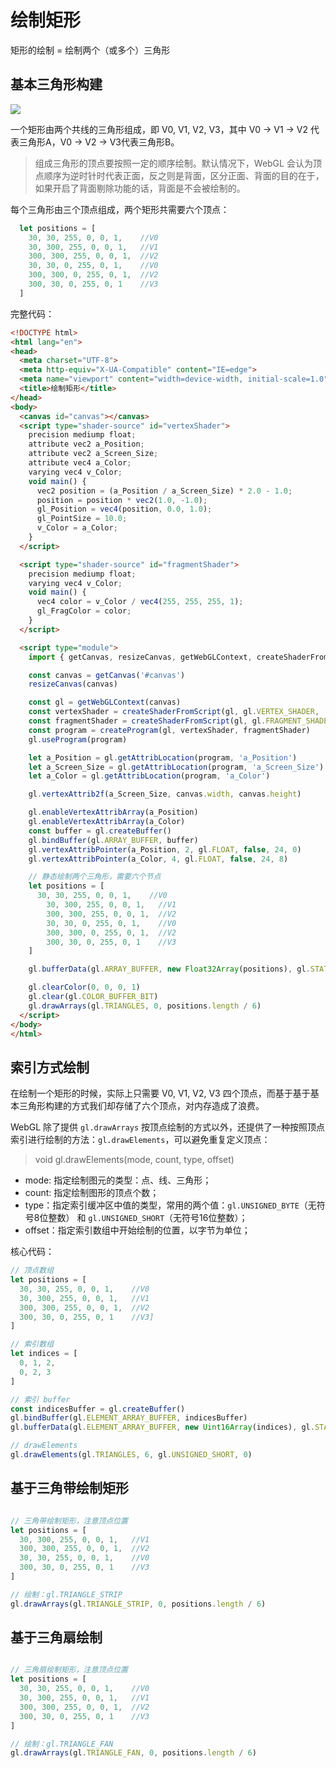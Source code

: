 # 绘制矩形

矩形的绘制 = 绘制两个（或多个）三角形

## 基本三角形构建

<img src="https://user-gold-cdn.xitu.io/2018/9/11/165c77b134803832?imageView2/0/w/1280/h/960/format/webp/ignore-error/1">

一个矩形由两个共线的三角形组成，即 V0, V1, V2, V3，其中 V0 -> V1 -> V2 代表三角形A，V0 -> V2 -> V3代表三角形B。

> 组成三角形的顶点要按照一定的顺序绘制。默认情况下，WebGL 会认为顶点顺序为逆时针时代表正面，反之则是背面，区分正面、背面的目的在于，如果开启了背面剔除功能的话，背面是不会被绘制的。

每个三角形由三个顶点组成，两个矩形共需要六个顶点：

```js
  let positions = [
    30, 30, 255, 0, 0, 1,    //V0
    30, 300, 255, 0, 0, 1,   //V1
    300, 300, 255, 0, 0, 1,  //V2
    30, 30, 0, 255, 0, 1,    //V0
    300, 300, 0, 255, 0, 1,  //V2
    300, 30, 0, 255, 0, 1    //V3
  ]
```

完整代码：

```html
<!DOCTYPE html>
<html lang="en">
<head>
  <meta charset="UTF-8">
  <meta http-equiv="X-UA-Compatible" content="IE=edge">
  <meta name="viewport" content="width=device-width, initial-scale=1.0">
  <title>绘制矩形</title>
</head>
<body>
  <canvas id="canvas"></canvas>
  <script type="shader-source" id="vertexShader">
    precision mediump float;
    attribute vec2 a_Position;
    attribute vec2 a_Screen_Size;
    attribute vec4 a_Color;
    varying vec4 v_Color;
    void main() {
      vec2 position = (a_Position / a_Screen_Size) * 2.0 - 1.0;
      position = position * vec2(1.0, -1.0);
      gl_Position = vec4(position, 0.0, 1.0);
      gl_PointSize = 10.0;
      v_Color = a_Color;
    }
  </script>

  <script type="shader-source" id="fragmentShader">
    precision mediump float;
    varying vec4 v_Color;
    void main() {
      vec4 color = v_Color / vec4(255, 255, 255, 1);
      gl_FragColor = color;
    }
  </script>

  <script type="module">
    import { getCanvas, resizeCanvas, getWebGLContext, createShaderFromScript, createProgram } from '../utils/webgl-helper.js'

    const canvas = getCanvas('#canvas')
    resizeCanvas(canvas)

    const gl = getWebGLContext(canvas)
    const vertexShader = createShaderFromScript(gl, gl.VERTEX_SHADER, 'vertexShader')
    const fragmentShader = createShaderFromScript(gl, gl.FRAGMENT_SHADER, 'fragmentShader')
    const program = createProgram(gl, vertexShader, fragmentShader)
    gl.useProgram(program)

    let a_Position = gl.getAttribLocation(program, 'a_Position')
    let a_Screen_Size = gl.getAttribLocation(program, 'a_Screen_Size')
    let a_Color = gl.getAttribLocation(program, 'a_Color')

    gl.vertexAttrib2f(a_Screen_Size, canvas.width, canvas.height)

    gl.enableVertexAttribArray(a_Position)
    gl.enableVertexAttribArray(a_Color)
    const buffer = gl.createBuffer()
    gl.bindBuffer(gl.ARRAY_BUFFER, buffer)
    gl.vertexAttribPointer(a_Position, 2, gl.FLOAT, false, 24, 0)
    gl.vertexAttribPointer(a_Color, 4, gl.FLOAT, false, 24, 8)

    // 静态绘制两个三角形，需要六个节点
    let positions = [
      30, 30, 255, 0, 0, 1,    //V0
	    30, 300, 255, 0, 0, 1,   //V1
	    300, 300, 255, 0, 0, 1,  //V2
	    30, 30, 0, 255, 0, 1,    //V0
	    300, 300, 0, 255, 0, 1,  //V2
	    300, 30, 0, 255, 0, 1    //V3
    ]

    gl.bufferData(gl.ARRAY_BUFFER, new Float32Array(positions), gl.STATIC_DRAW)

    gl.clearColor(0, 0, 0, 1)
    gl.clear(gl.COLOR_BUFFER_BIT)
    gl.drawArrays(gl.TRIANGLES, 0, positions.length / 6)
  </script>
</body>
</html>
```

## 索引方式绘制

在绘制一个矩形的时候，实际上只需要 V0, V1, V2, V3 四个顶点，而基于基于基本三角形构建的方式我们却存储了六个顶点，对内存造成了浪费。

WebGL 除了提供 `gl.drawArrays` 按顶点绘制的方式以外，还提供了一种按照顶点索引进行绘制的方法：`gl.drawElements`，可以避免重复定义顶点：

> void gl.drawElements(mode, count, type, offset)

- mode: 指定绘制图元的类型：点、线、三角形；
- count: 指定绘制图形的顶点个数；
- type：指定索引缓冲区中值的类型，常用的两个值：`gl.UNSIGNED_BYTE`（无符号8位整数） 和 `gl.UNSIGNED_SHORT`（无符号16位整数）；
- offset：指定索引数组中开始绘制的位置，以字节为单位；

核心代码：

```js
// 顶点数组
let positions = [
  30, 30, 255, 0, 0, 1,    //V0
  30, 300, 255, 0, 0, 1,   //V1
  300, 300, 255, 0, 0, 1,  //V2
  300, 30, 0, 255, 0, 1    //V3]
]

// 索引数组
let indices = [
  0, 1, 2,
  0, 2, 3
]

// 索引 buffer
const indicesBuffer = gl.createBuffer()
gl.bindBuffer(gl.ELEMENT_ARRAY_BUFFER, indicesBuffer)
gl.bufferData(gl.ELEMENT_ARRAY_BUFFER, new Uint16Array(indices), gl.STATIC_DRAW)

// drawElements
gl.drawElements(gl.TRIANGLES, 6, gl.UNSIGNED_SHORT, 0)
```

## 基于三角带绘制矩形

```js

// 三角带绘制矩形，注意顶点位置
let positions = [
  30, 300, 255, 0, 0, 1,   //V1
  300, 300, 255, 0, 0, 1,  //V2
  30, 30, 255, 0, 0, 1,    //V0
  300, 30, 0, 255, 0, 1    //V3
]

// 绘制：gl.TRIANGLE_STRIP
gl.drawArrays(gl.TRIANGLE_STRIP, 0, positions.length / 6)
```

## 基于三角扇绘制

```js

// 三角扇绘制矩形，注意顶点位置
let positions = [
  30, 30, 255, 0, 0, 1,    //V0
  30, 300, 255, 0, 0, 1,   //V1
  300, 300, 255, 0, 0, 1,  //V2
  300, 30, 0, 255, 0, 1    //V3
]

// 绘制：gl.TRIANGLE_FAN
gl.drawArrays(gl.TRIANGLE_FAN, 0, positions.length / 6)
```
